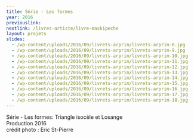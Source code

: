 ```yaml
---
title: Série - Les formes
year: 2016
previouslink: 
nextlink: /livres-artiste/livre-maskipeche
layout: projets
slides:
  - /wp-content/uploads/2016/09/livrets-arprim/livrets-arprim-8.jpg
  - /wp-content/uploads/2016/09/livrets-arprim/livrets-arprim-9.jpg
  - /wp-content/uploads/2016/09/livrets-arprim/livrets-arprim-10.jpg
  - /wp-content/uploads/2016/09/livrets-arprim/livrets-arprim-11.jpg
  - /wp-content/uploads/2016/09/livrets-arprim/livrets-arprim-12.jpg
  - /wp-content/uploads/2016/09/livrets-arprim/livrets-arprim-13.jpg
  - /wp-content/uploads/2016/09/livrets-arprim/livrets-arprim-14.jpg
  - /wp-content/uploads/2016/09/livrets-arprim/livrets-arprim-15.jpg
  - /wp-content/uploads/2016/09/livrets-arprim/livrets-arprim-16.jpg
  - /wp-content/uploads/2016/09/livrets-arprim/livrets-arprim-17.jpg
  - /wp-content/uploads/2016/09/livrets-arprim/livrets-arprim-18.jpg
---
```

<div class="one_half">
  <p>
    Série - Les formes: Triangle isocèle et Losange<br/>
    Production 2016<br />
    crédit photo : Eric St-Pierre
  </p>
</div>
